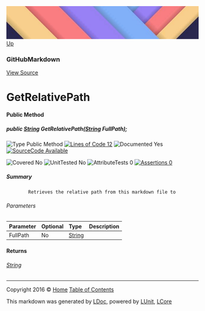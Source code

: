 ![](../Content/LDoc-banner-small.png "")
[Up](GitHubMarkdown.md)

### GitHubMarkdown
[View Source](../Markdown/GitHubMarkdown.cs)

# GetRelativePath

#### Public Method

##### public <a href="https://msdn.microsoft.com/en-us/library/system.string.aspx" alt="">String</a> GetRelativePath(<a href="https://msdn.microsoft.com/en-us/library/system.string.aspx" alt="">String</a> FullPath);

![Type Public Method](http://b.repl.ca/v1/Type-Public%20Method-blue.png "") [![Lines of Code 12](http://b.repl.ca/v1/Lines%20of%20Code-12-blue.png "")](../Markdown/GitHubMarkdown.cs#L580)    ![Documented Yes](http://b.repl.ca/v1/Documented-Yes-brightgreen.png "") [![SourceCode Available](http://b.repl.ca/v1/SourceCode-Available-brightgreen.png "")](../Markdown/GitHubMarkdown.cs#L580)

![Covered No](http://b.repl.ca/v1/Covered-No-red.png "") ![UnitTested No](http://b.repl.ca/v1/UnitTested-No-lightgrey.png "") ![AttributeTests 0](http://b.repl.ca/v1/AttributeTests-0-lightgrey.png "") [![Assertions 0](http://b.repl.ca/v1/Assertions-0-lightgrey.png "")](../Markdown/GitHubMarkdown.cs)

##### Summary

            Retrieves the relative path from this markdown file to 

###### Parameters

Parameter | Optional | Type | Description
:---  | :---  | :---  | :--- 
FullPath | No | [String](https://msdn.microsoft.com/en-us/library/system.string.aspx) | 


#### Returns

###### [String](https://msdn.microsoft.com/en-us/library/system.string.aspx)



---

Copyright 2016 &copy; [Home](../../README.md) [Table of Contents](../../TableOfContents.md)

This markdown was generated by [LDoc](https://github.com/CodeSingularity/LDoc), powered by [LUnit](https://github.com/CodeSingularity/LUnit), [LCore](https://github.com/CodeSingularity/LCore)
